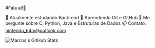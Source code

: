 #Fala aí!👋

🔭 Atualmente estudando Back-end
🌱 Aprendendo Git e GitHub
💬 Me pergunte sobre C, Python, Java e Estruturas de Dados
📫 Contato: [nintendo_64m@outlook.com](mailto:nintendo_64m@outlook.com)

![Marcos's GitHub Stats](https://github-readme-stats.vercel.app/api?username=m-m-legend&show_icons=true&theme=dracula)


<!--
**m-m-legend/m-m-legend** is a ✨ _special_ ✨ repository because its `README.md` (this file) appears on your GitHub profile.

Here are some ideas to get you started:

- 🔭 I’m currently working on ...
- 🌱 I’m currently learning ...
- 👯 I’m looking to collaborate on ...
- 🤔 I’m looking for help with ...
- 💬 Ask me about ...
- 📫 How to reach me: ...
- 😄 Pronouns: ...
- ⚡ Fun fact: ...
-->

